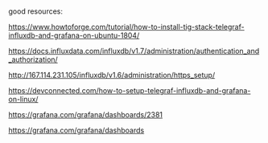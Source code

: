 #

good resources:

https://www.howtoforge.com/tutorial/how-to-install-tig-stack-telegraf-influxdb-and-grafana-on-ubuntu-1804/

https://docs.influxdata.com/influxdb/v1.7/administration/authentication_and_authorization/

http://167.114.231.105/influxdb/v1.6/administration/https_setup/

https://devconnected.com/how-to-setup-telegraf-influxdb-and-grafana-on-linux/

https://grafana.com/grafana/dashboards/2381


https://grafana.com/grafana/dashboards

